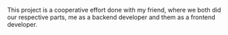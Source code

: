 This project is a cooperative effort done with my friend, where we both did our respective parts, me as a backend developer and them as a frontend developer.
